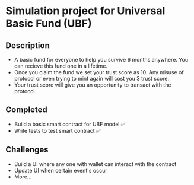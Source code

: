 # Simulation project for Universal Basic Fund (UBF)

## Description
  - A basic fund for everyone to help you survive 6 months anywhere. You can recieve this fund one in a lifetime.
  - Once you claim the fund we set your trust score as 10. Any misuse of protocol or even trying to mint again will cost you 3 trust score.
  - Your trust score will give you an opportunity to transact with the protocol.

## Completed
  - Build a basic smart contract for UBF model ✅ 
  - Write tests to test smart contract ✅ 

## Challenges
  - Build a UI where any one with wallet can interact with the contract 
  - Update UI when certain event's occur 
  - More...
